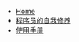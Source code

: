 - [Home](/)
- [程序员的自我修养](/computer/TheSelfCultivationOfProgrammers.html)
- [使用手册](https://angry-swanson-b4e47b.netlify.app/zh-cn/configuration)